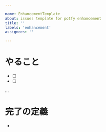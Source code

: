 ```yaml
---

name: EnhancementTemplate
about: issues template for potfy enhancement
title: ''
labels: 'enhancement'
assignees: ''

---
```


# やること
- [ ] 
- [ ] 
...

# 完了の定義
- 
